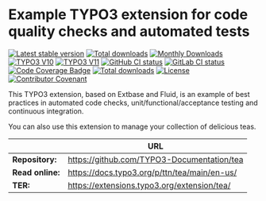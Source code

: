 # Example TYPO3 extension for code quality checks and automated tests

[![Latest stable version](https://poser.pugx.org/ttn/tea/v/stable.svg)](https://packagist.org/packages/ttn/tea)
[![Total downloads](https://poser.pugx.org/ttn/tea/downloads.svg)](https://packagist.org/packages/ttn/tea)
[![Monthly Downloads](https://poser.pugx.org/ttn/tea/d/monthly)](https://packagist.org/packages/ttn/tea)
[![TYPO3 V10](https://img.shields.io/badge/TYPO3-10-orange.svg)](https://get.typo3.org/version/10)
[![TYPO3 V11](https://img.shields.io/badge/TYPO3-11-orange.svg)](https://get.typo3.org/version/11)
[![GitHub CI status](https://github.com/TYPO3-Documentation/tea/workflows/CI/badge.svg?branch=main)](https://github.com/TYPO3-Documentation/tea/actions)
[![GitLab CI status](https://gitlab.typo3.org/qa/example-extension/badges/main/pipeline.svg)](https://gitlab.typo3.org/qa/example-extension/-/pipelines)
[![Code Coverage Badge](https://github.com/TYPO3-Documentation/tea/blob/code-coverage-badge/badge.svg)](https://github.com/TYPO3-Documentation/tea/blob/code-coverage-badge/clover.xml)
[![Total downloads](https://poser.pugx.org/ttn/tea/downloads.svg)](https://packagist.org/packages/ttn/tea)
[![License](https://poser.pugx.org/ttn/tea/license.svg)](https://packagist.org/packages/ttn/tea)
[![Contributor Covenant](https://img.shields.io/badge/Contributor%20Covenant-2.0-4baaaa.svg)](CODE_OF_CONDUCT.md)

This TYPO3 extension, based on Extbase and Fluid, is an example of best
practices in automated code checks, unit/functional/acceptance testing and
continuous integration.

You can also use this extension to manage your collection of delicious teas.

|                  | URL                                          |
|------------------|----------------------------------------------|
| **Repository:**  | https://github.com/TYPO3-Documentation/tea   |
| **Read online:** | https://docs.typo3.org/p/ttn/tea/main/en-us/ |
| **TER:**         | https://extensions.typo3.org/extension/tea/  |
